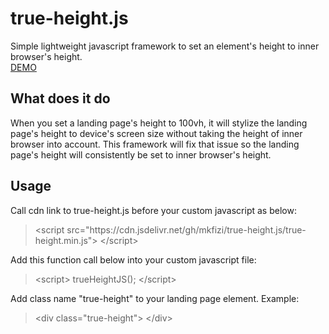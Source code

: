 # true-height.js
Simple lightweight javascript framework to set an element's height to inner browser's height.<br>
[DEMO](https://mkfizi.github.io/true-height.js)

## What does it do
When you set a landing page's height to 100vh, it will stylize the landing page's height to device's screen size without taking the height of inner browser into account. This framework will fix that issue so the landing page's height will consistently be set to inner browser's height.

## Usage
Call cdn link to true-height.js before your custom javascript as below:
> &lt;script src="https://<i></i>cdn<i></i>.jsdelivr.net/gh/mkfizi/true-height.js/true-height.min.js"> &lt;/script>

Add this function call below into your custom javascript file:
> &lt;script> trueHeightJS(); &lt;/script>

Add class name "true-height" to your landing page element. Example:

> &lt;div class="true-height"> &lt;/div>
